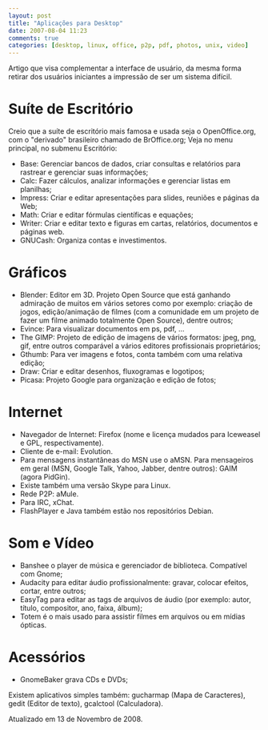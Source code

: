 ```yaml
---
layout: post
title: "Aplicações para Desktop"
date: 2007-08-04 11:23
comments: true
categories: [desktop, linux, office, p2p, pdf, photos, unix, video]
---
```


Artigo que visa complementar a interface de usuário, da mesma forma retirar dos usuários iniciantes a impressão de ser um sistema difícil.

# Suíte de Escritório

Creio que a suíte de escritório mais famosa e usada seja o OpenOffice.org, com o "derivado" brasileiro chamado de BrOffice.org; Veja no menu principal, no submenu Escritório:

* Base: Gerenciar bancos de dados, criar consultas e relatórios para rastrear e gerenciar suas informações;
* Calc: Fazer cálculos, analizar informações e gerenciar listas em planilhas;
* Impress: Criar e editar apresentações para slides, reuniões e páginas da Web;
* Math: Criar e editar fórmulas científicas e equações;
* Writer: Criar e editar texto e figuras em cartas, relatórios, documentos e páginas web.
* GNUCash: Organiza contas e investimentos.

# Gráficos

* Blender: Editor em 3D. Projeto Open Source que está ganhando admiração de muitos em vários setores como por exemplo: criação de jogos, edição/animação de filmes (com a comunidade em um projeto de fazer um filme animado totalmente Open Source), dentre outros;
* Evince: Para visualizar documentos em ps, pdf, ...
* The GIMP: Projeto de edição de imagens de vários formatos: jpeg, png, gif, entre outros comparável a vários editores profissionais proprietários;
* Gthumb: Para ver imagens e fotos, conta também com uma relativa edição;
* Draw: Criar e editar desenhos, fluxogramas e logotipos;
* Picasa: Projeto Google para organização e edição de fotos;

# Internet

* Navegador de Internet: Firefox (nome e licença mudados para Iceweasel e GPL, respectivamente).
* Cliente de e-mail: Evolution.
* Para mensagens instantâneas do MSN use o aMSN. Para mensageiros em geral (MSN, Google Talk, Yahoo, Jabber, dentre outros): GAIM (agora PidGin).
* Existe também uma versão Skype para Linux.
* Rede P2P: aMule.
* Para IRC, xChat.
* FlashPlayer e Java também estão nos repositórios Debian.

# Som e Vídeo

* Banshee o player de música e gerenciador de biblioteca. Compatível com Gnome;
* Audacity para editar áudio profissionalmente: gravar, colocar efeitos, cortar, entre outros;
* EasyTag para editar as tags de arquivos de áudio (por exemplo: autor, título, compositor, ano, faixa, álbum);
* Totem é o mais usado para assistir filmes em arquivos ou em mídias ópticas.

# Acessórios

* GnomeBaker grava CDs e DVDs;

Existem aplicativos simples também: gucharmap (Mapa de Caracteres), gedit (Editor de texto), gcalctool (Calculadora).

Atualizado em 13 de Novembro de 2008.
